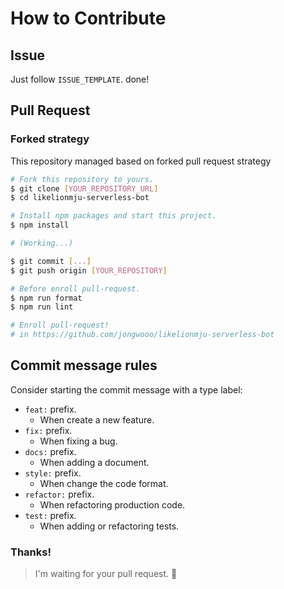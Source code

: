 # How to Contribute

## Issue

Just follow `ISSUE_TEMPLATE`. done!

## Pull Request

### Forked strategy

This repository managed based on forked pull request strategy

```sh
# Fork this repository to yours.
$ git clone [YOUR_REPOSITORY_URL]
$ cd likelionmju-serverless-bot

# Install npm packages and start this project.
$ npm install

# (Working...)

$ git commit [...]
$ git push origin [YOUR_REPOSITORY]

# Before enroll pull-request.
$ npm run format
$ npm run lint

# Enroll pull-request!
# in https://github.com/jongwooo/likelionmju-serverless-bot
```

## Commit message rules

Consider starting the commit message with a type label:

- `feat:` prefix.
  - When create a new feature.
- `fix:` prefix.
  - When fixing a bug.
- `docs:` prefix.
  - When adding a document.
- `style:` prefix.
  - When change the code format.
- `refactor:` prefix.
  - When refactoring production code.
- `test:` prefix.
  - When adding or refactoring tests.  
  
### Thanks!

> I'm waiting for your pull request. :pray: